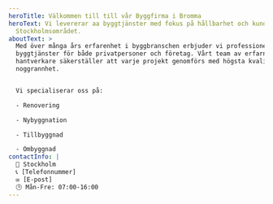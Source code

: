 ```yaml
---
heroTitle: Välkommen till till vår Byggfirma i Bromma
heroText: Vi levererar aa byggtjänster med fokus på hållbarhet och kundnöjdhet i
  Stockholmsområdet.
aboutText: >
  Med över många års erfarenhet i byggbranschen erbjuder vi professionella
  byggtjänster för både privatpersoner och företag. Vårt team av erfarna
  hantverkare säkerställer att varje projekt genomförs med högsta kvalitet och
  noggrannhet.


  Vi specialiserar oss på:

  - Renovering

  - Nybyggnation

  - Tillbyggnad

  - Ombyggnad
contactInfo: |
  📍 Stockholm
  📞 [Telefonnummer]
  ✉️ [E-post]
  🕒 Mån-Fre: 07:00-16:00
---
```

